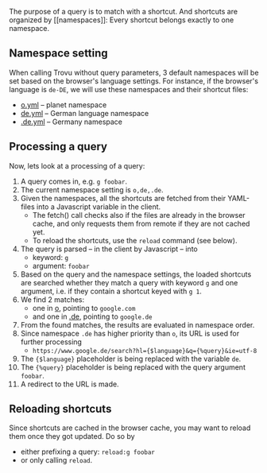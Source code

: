 The purpose of a query is to match with a shortcut. And shortcuts are organized by [[namespaces]]: Every shortcut belongs exactly to one namespace.

## Namespace setting

When calling Trovu without query parameters, 3 default namespaces will be set based on the browser's language settings. For instance, if the browser's language is `de-DE`, we will use these namespaces and their shortcut files:

- [o.yml](https://github.com/trovu/trovu-data/blob/master/shortcuts/o.yml) – planet namespace
- [de.yml](https://github.com/trovu/trovu-data/blob/master/shortcuts/de.yml) – German language namespace
- [.de.yml](https://github.com/trovu/trovu-data/blob/master/shortcuts/.de.yml) – Germany namespace

## Processing a query

Now, lets look at a processing of a query:

1. A query comes in, e.g. `g foobar`.
1. The current namespace setting is `o,de,.de`.
1. Given the namespaces, all the shortcuts are fetched from their YAML-files into a Javascript variable in the client. 
   - The fetch() call checks also if the files are already in the browser cache, and only requests them from remote if they are not cached yet.
   - To reload the shortcuts, use the `reload` command (see below).  
1. The query is parsed – in the client by Javascript – into
   - keyword: `g`
   - argument: `foobar`
1. Based on the query and the namespace settings, the loaded shortcuts are searched whether they match a query with keyword `g` and one argument, i.e. if they contain a shortcut keyed with `g 1`.
1. We find 2 matches:
   - one in [o](https://github.com/trovu/trovu-data/blob/master/shortcuts/o.yml), pointing to `google.com`
   - and one in [.de](https://github.com/trovu/trovu-data/blob/master/shortcuts/.de.yml), pointing to `google.de`
1. From the found matches, the results are evaluated in namespace order.
1. Since namespace `.de` has higher priority than `o`, its URL is used for further processing
    -  `https://www.google.de/search?hl={$language}&q={%query}&ie=utf-8` 
1. The `{$language}` placeholder is being replaced with the variable `de`.
1. The `{%query}` placeholder is being replaced with the query argument `foobar`.
1. A redirect to the URL is made.

## Reloading shortcuts

Since shortcuts are cached in the browser cache, you may want to reload them once they got updated. Do so by

- either prefixing a query: `reload:g foobar`
- or only calling `reload`.
